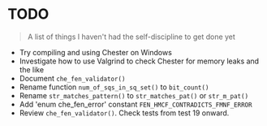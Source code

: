 # TODO
> A list of things I haven't had the self-discipline to get done yet

* Try compiling and using Chester on Windows
* Investigate how to use Valgrind to check Chester for memory leaks and the like
* Document `che_fen_validator()`
* Rename function `num_of_sqs_in_sq_set()` to `bit_count()`
* Rename `str_matches_pattern()` to `str_matches_pat()` or `str_m_pat()`
* Add 'enum che_fen_error' constant `FEN_HMCF_CONTRADICTS_FMNF_ERROR`
* Review `che_fen_validator()`. Check tests from test 19 onward.
